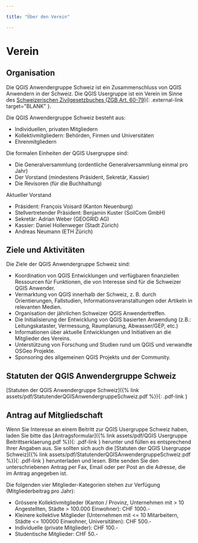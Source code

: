 ```yaml
---

title: "Über den Verein"

---
```


# Verein

## Organisation

Die QGIS Anwendergruppe Schweiz ist ein Zusammenschluss von QGIS Anwendern in der
Schweiz. Die QGIS Usergruppe ist ein Verein im Sinne des
[Schweizerischen Zivilgesetzbuches (ZGB Art. 60-79)](https://www.fedlex.admin.ch/eli/cc/24/233_245_233/de#book_1/tit_2/chap_2){: .external-link target="BLANK" }.

Die QGIS Anwendergruppe Schweiz besteht aus:

* Individuellen, privaten Mitgliedern
* Kollektivmitgliedern: Behörden, Firmen und Universitäten
* Ehrenmitgliedern

Die formalen Einheiten der QGIS Usergruppe sind:

* Die Generalversammlung (ordentliche Generalversammlung einmal pro Jahr)
* Der Vorstand (mindestens Präsident, Sekretär, Kassier)
* Die Revisoren (für die Buchhaltung)

Aktueller Vorstand

* Präsident: François Voisard (Kanton Neuenburg)
* Stellvertretender Präsident: Benjamin Kuster (SoilCom GmbH)
* Sekretär: Adrian Weber (GEOGRID AG)
* Kassier: Daniel Hollenweger (Stadt Zürich)
* Andreas Neumann (ETH Zürich)

## Ziele und Aktivitäten

Die Ziele der QGIS Anwendergruppe Schweiz sind:

* Koordination von QGIS Entwicklungen und verfügbaren finanziellen Ressourcen für Funktionen, die von Interesse sind für die Schweizer QGIS Anwender.
* Vermarktung von QGIS innerhalb der Schweiz, z. B. durch Orientierungen, Fallstudien, Informationsveranstaltungen oder Artikeln in relevanten Medien.
* Organisation der jährlichen Schweizer QGIS Anwendertreffen.
* Die Initialisierung der Entwicklung von QGIS basierten Anwendung (z.B.: Leitungskataster, Vermessung, Raumplanung, Abwasser/GEP, etc.)
* Informationen über aktuelle Entwicklungen und Initiativen an die Mitglieder des Vereins.
* Unterstützung von Forschung und Studien rund um QGIS und verwandte OSGeo Projekte.
* Sponsoring des allgemeinen QGIS Projekts und der Community.

## Statuten der QGIS Anwendergruppe Schweiz

[Statuten der QGIS Anwendergruppe Schweiz]({% link assets/pdf/StatutenderQGISAnwendergruppeSchweiz.pdf %}){: .pdf-link }

## Antrag auf Mitgliedschaft

Wenn Sie Interesse an einem Beitritt zur QGIS Usergruppe Schweiz haben, laden
Sie bitte das
[Antragsformular]({% link assets/pdf/QGIS Usergruppe Beitrittserklaerung.pdf %}){: .pdf-link }
herunter und füllen es entsprechend Ihrer Angaben aus. Sie sollten sich auch die
[Statuten der QGIS Usergruppe Schweiz]({% link assets/pdf/StatutenderQGISAnwendergruppeSchweiz.pdf %}){: .pdf-link }
herunterladen und lesen. Bitte senden Sie den unterschriebenen Antrag per Fax,
Email oder per Post an die Adresse, die im Antrag angegeben ist.

Die folgenden vier Mitglieder-Kategorien stehen zur Verfügung (Mitgliederbeitrag pro Jahr):

* Grössere Kollektivmitglieder (Kanton / Provinz, Unternehmen mit > 10 Angestellten, Städte > 100.000 Einwohner): CHF 1000.-
* Kleinere kollektive Mitglieder (Unternehmen mit <= 10 Mitarbeitern, Städte <= 100000 Einwohner, Universitäten): CHF 500.-
* Individuelle (private Mitglieder): CHF 100.-
* Studentische Mitglieder: CHF 50.-

